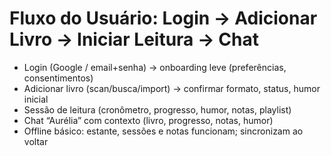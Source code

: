 # Fluxo do Usuário: Login → Adicionar Livro → Iniciar Leitura → Chat

- Login (Google / email+senha) → onboarding leve (preferências, consentimentos)
- Adicionar livro (scan/busca/import) → confirmar formato, status, humor inicial
- Sessão de leitura (cronômetro, progresso, humor, notas, playlist)
- Chat “Aurélia” com contexto (livro, progresso, notas, humor)
- Offline básico: estante, sessões e notas funcionam; sincronizam ao voltar
